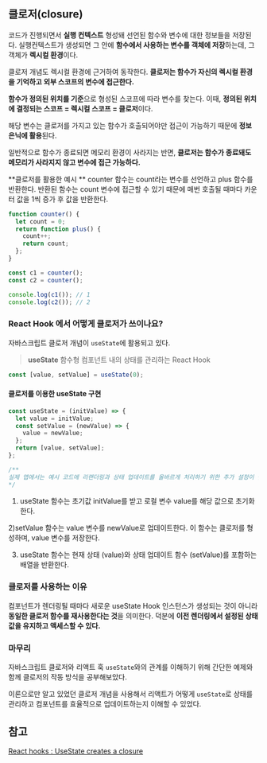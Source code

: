 ## 클로저(closure)

코드가 진행되면서 **실행 컨텍스트** 형성돼 선언된 함수와 변수에 대한 정보들을 저장된다. 실행컨텍스트가 생성되면 그 안에 **함수에서 사용하는 변수를 객체에 저장**하는데, 그 객체가 **렉시컬 환경**이다.

클로저 개념도 렉시컬 환경에 근거하여 동작한다. **클로저는 함수가 자신의 렉시컬 환경을 기억하고 외부 스코프의 변수에 접근한다.**

**함수가 정의된 위치를 기준**으로 형성된 스코프에 따라 변수를 찾는다.
이때, **정의된 위치에 결정되는 스코프 = 렉시컬 스코프 = 클로저**이다.

해당 변수는 클로저를 가지고 있는 함수가 호출되어야만 접근이 가능하기 때문에 **정보 은닉에 활용**된다.

일반적으로 함수가 종료되면 메모리 환경이 사라지는 반면, **클로저는 함수가 종료돼도 메모리가 사라지지 않고 변수에 접근 가능하다.**

**클로저를 활용한 예시 **
counter 함수는 count라는 변수를 선언하고 plus 함수를 반환한다. 반환된 함수는 count 변수에 접근할 수 있기 때문에 매번 호출될 때마다 카운터 값을 1씩 증가 후 값을 반환한다.

```js
function counter() {
  let count = 0;
  return function plus() {
    count++;
    return count;
  };
}

const c1 = counter();
const c2 = counter();

console.log(c1()); // 1
console.log(c2()); // 2
```

### React Hook 에서 어떻게 클로저가 쓰이나요?

자바스크립트 클로저 개념이 `useState`에 활용되고 있다.

> **useState**
> 함수형 컴포넌트 내의 상태를 관리하는 React Hook

```js
const [value, setValue] = useState(0);
```

#### 클로저를 이용한 useState 구현

```js
const useState = (initValue) => {
  let value = initValue;
  const setValue = (newValue) => {
    value = newValue;
  };
  return [value, setValue];
};

/**
실제 앱에서는 예시 코드에 리랜더링과 상태 업데이트를 올바르게 처리하기 위한 추가 설정이 필요하다.
*/
```

1. useState 함수는 초기값 initValue를 받고 로컬 변수 value를 해당 값으로 초기화한다.

2)setValue 함수는 value 변수를 newValue로 업데이트한다. 이 함수는 클로저를 형성하며, value 변수를 저장한다.

3. useState 함수는 현재 상태 (value)와 상태 업데이트 함수 (setValue)를 포함하는 배열을 반환한다.

### 클로저를 사용하는 이유

컴포넌트가 렌더링될 때마다 새로운 useState Hook 인스턴스가 생성되는 것이 아니라 **동일한 클로저 함수를 재사용한다는 것**을 의미한다. 덕분에 **이전 렌더링에서 설정된 상태 값을 유지하고 액세스할 수 있다.**

### 마무리

자바스크립트 클로저와 리액트 훅 `useState`와의 관계를 이해하기 위해 간단한 예제와 함께 클로저의 작동 방식을 공부해보았다.

이론으로만 알고 있었던 클로저 개념을 사용해서 리액트가 어떻게 `useState`로 상태를 관리하고 컴포넌트를 효율적으로 업데이트하는지 이해할 수 있었다.

## 참고

[React hooks : UseState creates a closure
](https://youtu.be/zBNJCtbF6T0?si=1rBzmEhSbSIMv3NN)
